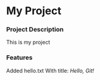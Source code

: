 
# My Project


### Project Description  
This is my project


### Features
Added hello.txt
With title: *Hello, Git!*

